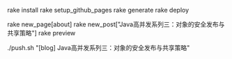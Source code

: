rake install
rake setup_github_pages 
rake generate
rake deploy

rake new_page[about]
rake new_post["Java高并发系列三：对象的安全发布与共享策略"]
rake preview

./push.sh "[blog] Java高并发系列三：对象的安全发布与共享策略"